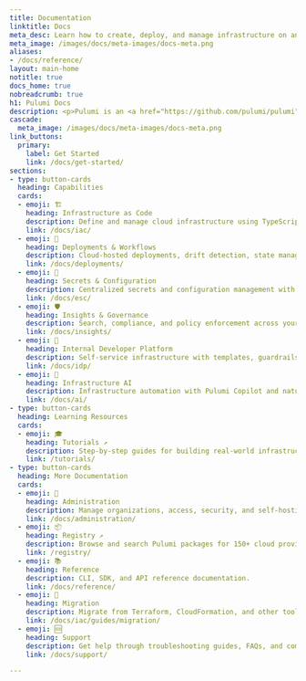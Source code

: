 ```yaml
---
title: Documentation
linktitle: Docs
meta_desc: Learn how to create, deploy, and manage infrastructure on any cloud using Pulumi's open source infrastructure as code SDK.
meta_image: /images/docs/meta-images/docs-meta.png
aliases:
- /docs/reference/
layout: main-home
notitle: true
docs_home: true
nobreadcrumb: true
h1: Pulumi Docs
description: <p>Pulumi is an <a href="https://github.com/pulumi/pulumi" target="_blank">open source</a> platform for building, deploying, and managing cloud infrastructure using your favorite <a href="/docs/iac/languages-sdks/">programming languages</a>. Manage infrastructure, secrets, and configuration with a unified workflow across any cloud.</p>
cascade:
  meta_image: /images/docs/meta-images/docs-meta.png
link_buttons:
  primary:
    label: Get Started
    link: /docs/get-started/
sections:
- type: button-cards
  heading: Capabilities
  cards:
  - emoji: 🏗️
    heading: Infrastructure as Code
    description: Define and manage cloud infrastructure using TypeScript, Python, Go, .NET, Java, and YAML.
    link: /docs/iac/
  - emoji: 🚀
    heading: Deployments & Workflows
    description: Cloud-hosted deployments, drift detection, state management, and automation.
    link: /docs/deployments/
  - emoji: 🔐
    heading: Secrets & Configuration
    description: Centralized secrets and configuration management with environments.
    link: /docs/esc/
  - emoji: 🛡️
    heading: Insights & Governance
    description: Search, compliance, and policy enforcement across your cloud infrastructure.
    link: /docs/insights/
  - emoji: 🎯
    heading: Internal Developer Platform
    description: Self-service infrastructure with templates, guardrails, and developer portals.
    link: /docs/idp/
  - emoji: 🤖
    heading: Infrastructure AI
    description: Infrastructure automation with Pulumi Copilot and natural language assistance.
    link: /docs/ai/
- type: button-cards
  heading: Learning Resources
  cards:
  - emoji: 🎓
    heading: Tutorials ↗
    description: Step-by-step guides for building real-world infrastructure with Pulumi.
    link: /tutorials/
- type: button-cards
  heading: More Documentation
  cards:
  - emoji: 🏢
    heading: Administration
    description: Manage organizations, access, security, and self-hosting.
    link: /docs/administration/
  - emoji: 📦
    heading: Registry ↗
    description: Browse and search Pulumi packages for 150+ cloud providers and services.
    link: /registry/
  - emoji: 📚
    heading: Reference
    description: CLI, SDK, and API reference documentation.
    link: /docs/reference/
  - emoji: 🔄
    heading: Migration
    description: Migrate from Terraform, CloudFormation, and other tools.
    link: /docs/iac/guides/migration/
  - emoji: 🆘
    heading: Support
    description: Get help through troubleshooting guides, FAQs, and community resources.
    link: /docs/support/

---
```

